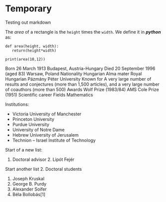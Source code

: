 # Temporary
Testing out markdown

The *area* of a rectangle is the `height` times the `width`. We define it in ___python___ as:
```
def area(height, width):
   return(height*width)
   
print(area(10,12))
```

Born	26 March 1913
Budapest, Austria-Hungary
Died	20 September 1996 (aged 83)
Warsaw, Poland
Nationality	Hungarian
Alma mater	Royal Hungarian Pázmány Péter University
Known for	A very large number of results and conjectures (more than 1,500 articles), and a very large number of coauthors (more than 500)
Awards	Wolf Prize (1983/84)
AMS Cole Prize (1951)
Scientific career
Fields	Mathematics

Institutions:
* Victoria University of Manchester
* Princeton University
* Purdue University
* University of Notre Dame
* Hebrew University of Jerusalem
* Technion – Israel Institute of Technology

Start of a new list:
1. Doctoral advisor	
   2. Lipót Fejér

Start another list
2. Doctoral students	
  1. Joseph Kruskal
  2. George B. Purdy
  3. Alexander Soifer
  4. Béla Bollobás[1]
